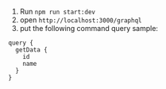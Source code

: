 1. Run `npm run start:dev`
2. open `http://localhost:3000/graphql`
3. put the following command
query sample:
```
query {
  getData {
    id
    name
  }
}
```

